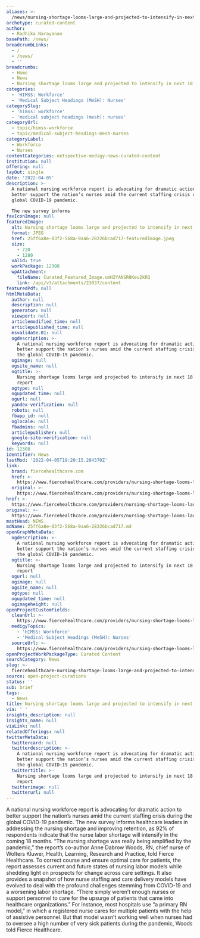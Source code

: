 ```yaml
---
aliases: >-
  /news/nursing-shortage-looms-large-and-projected-to-intensify-in-next-18-months
archetype: curated-content
author:
  - Radhika Narayanan
basePath: /news/
breadcrumbLinks:
  - /
  - /news/
  - ''
breadcrumbs:
  - Home
  - News
  - Nursing shortage looms large and projected to intensify in next 18 months
categories:
  - 'HIMSS: Workforce'
  - 'Medical Subject Headings (MeSH): Nurses'
categorySlug:
  - 'himss: workforce'
  - 'medical subject headings (mesh): nurses'
categoryUrl:
  - topic/himss-workforce
  - topic/medical-subject-headings-mesh-nurses
categoryLabel:
  - Workforce
  - Nurses
contentCategories: netspective-medigy-news-curated-content
institution: null
offering: null
layOut: single
date: '2022-04-05'
description: >-
  A national nursing workforce report is advocating for dramatic action to
  better support the nation’s nurses amid the current staffing crisis during the
  global COVID-19 pandemic.

  The new survey informs
favIconImage: null
featuredImage:
  alt: Nursing shortage looms large and projected to intensify in next 18 months
  format: JPEG
  href: 25ff6a8e-03f2-568a-9aa6-28226bcad717-featuredImage.jpeg
  size:
    - 720
    - 1280
  valid: true
  workPackage: 12308
  wpAttachment:
    fileName: Curated_Featured_Image.umH2YANSR8Keu2kRQ
    link: /api/v3/attachments/23037/content
featuredPdf: null
htmlMetaData:
  author: null
  description: null
  generator: null
  viewport: null
  articlemodified_time: null
  articlepublished_time: null
  msvalidate.01: null
  ogdescription: >-
    A national nursing workforce report is advocating for dramatic action to
    better support the nation’s nurses amid the current staffing crisis during
    the global COVID-19 pandemic.
  ogimage: null
  ogsite_name: null
  ogtitle: >-
    Nursing shortage looms large and projected to intensify in next 18 months:
    report
  ogtype: null
  ogupdated_time: null
  ogurl: null
  yandex-verification: null
  robots: null
  fbapp_id: null
  oglocale: null
  fbadmins: null
  articlepublisher: null
  google-site-verification: null
  keywords: null
id: 12308
identifier: News
lastMod: '2022-04-05T19:20:15.284370Z'
link:
  brand: fiercehealthcare.com
  href: >-
    https://www.fiercehealthcare.com/providers/nursing-shortage-looms-large-and-projected-intensify-next-year-and-half-report
  original: >-
    https://www.fiercehealthcare.com/providers/nursing-shortage-looms-large-and-projected-intensify-next-year-and-half-report
href: >-
  https://www.fiercehealthcare.com/providers/nursing-shortage-looms-large-and-projected-intensify-next-year-and-half-report
original: >-
  https://www.fiercehealthcare.com/providers/nursing-shortage-looms-large-and-projected-intensify-next-year-and-half-report
mastHead: NEWS
mdName: 25ff6a8e-03f2-568a-9aa6-28226bcad717.md
openGraphMetaData:
  ogdescription: >-
    A national nursing workforce report is advocating for dramatic action to
    better support the nation’s nurses amid the current staffing crisis during
    the global COVID-19 pandemic.
  ogtitle: >-
    Nursing shortage looms large and projected to intensify in next 18 months:
    report
  ogurl: null
  ogimage: null
  ogsite_name: null
  ogtype: null
  ogupdated_time: null
  ogimageheight: null
openProjectCustomFields:
  cleanUrl: >-
    https://www.fiercehealthcare.com/providers/nursing-shortage-looms-large-and-projected-intensify-next-year-and-half-report
  medigyTopics:
    - 'HIMSS: Workforce'
    - 'Medical Subject Headings (MeSH): Nurses'
  sourceUrl: >-
    https://www.fiercehealthcare.com/providers/nursing-shortage-looms-large-and-projected-intensify-next-year-and-half-report
openProjectWorkPackageType: Curated Content
searchCategory: News
slug: >-
  fiercehealthcare-nursing-shortage-looms-large-and-projected-to-intensify-in-next-18-months
source: open-project-curations
status: ''
sub: brief
tags:
  - News
title: Nursing shortage looms large and projected to intensify in next 18 months
via: ' '
insights_description: null
insights_name: null
viaLink: null
relatedOfferings: null
twitterMetaData:
  twittercard: null
  twitterdescription: >-
    A national nursing workforce report is advocating for dramatic action to
    better support the nation’s nurses amid the current staffing crisis during
    the global COVID-19 pandemic.
  twittertitle: >-
    Nursing shortage looms large and projected to intensify in next 18 months:
    report
  twitterimage: null
  twitterurl: null
---
```

<p>A national nursing workforce report is advocating for dramatic action to better support the nation’s nurses amid the current staffing crisis during the global COVID-19 pandemic.
The new survey informs healthcare leaders in addressing the nursing shortage and improving retention, as 92% of respondents indicate that the nurse labor shortage will intensify in the coming 18 months.
“The nursing shortage was really being amplified by the pandemic,” the report’s co-author Anne Dabrow Woods, RN, chief nurse of Wolters Kluwer, Health, Learning, Research and Practice, told Fierce Healthcare.
To correct course and ensure optimal care for patients, the report assesses current and future states of nursing labor models while shedding light on prospects for change across care settings.
It also provides a snapshot of how nurse staffing and care delivery models have evolved to deal with the profound challenges stemming from COVID-19 and a worsening labor shortage.
“There simply weren’t enough nurses or support personnel to care for the upsurge of patients that came into healthcare organizations.”
For instance, most hospitals use “a primary RN model,” in which a registered nurse cares for multiple patients with the help of assistive personnel.
But that model wasn’t working well when nurses had to oversee a high number of very sick patients during the pandemic, Woods told Fierce Healthcare.</p>